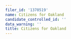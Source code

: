 ```yaml
---
filer_id: '1370519'
name: Citizens for Oakland
candidate_controlled_id: ''
data_warning: ''
title: Citizens for Oakland
---
```

